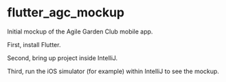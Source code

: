 # flutter_agc_mockup

Initial mockup of the Agile Garden Club mobile app.

First, install Flutter.

Second, bring up project inside IntelliJ.

Third, run the iOS simulator (for example) within IntelliJ to see the mockup.
